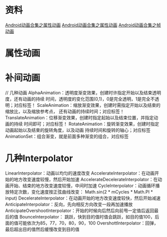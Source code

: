# 资料
[Android动画合集之属性动画](http://www.runoob.com/w3cnote/android-tutorial-valueanimator.html)
[Android动画合集之属性动画](http://www.runoob.com/w3cnote/android-tutorial-valueanimator.html)
[Android动画合集之帧动画](http://www.runoob.com/w3cnote/android-tutorial-valueanimator.html)

# 属性动画

# 补间动画
// 几种动画
AlphaAnimation：透明度渐变效果，创建时许指定开始以及结束透明度，还有动画的持续 时间，透明度的变化范围(0,1)，0是完全透明，1是完全不透明；对应<alpha/>标签！
ScaleAnimation：缩放渐变效果，创建时需指定开始以及结束的缩放比，以及缩放参考点， 还有动画的持续时间；对应<scale/>标签！
TranslateAnimation：位移渐变效果，创建时指定起始以及结束位置，并指定动画的持续 时间即可；对应<translate/>标签！
RotateAnimation：旋转渐变效果，创建时指定动画起始以及结束的旋转角度，以及动画 持续时间和旋转的轴心；对应<rotate/>标签
AnimationSet：组合渐变，就是前面多种渐变的组合，对应<set/>标签

# 几种Interpolator
LinearInterpolator：动画以均匀的速度改变
AccelerateInterpolator：在动画开始的地方改变速度较慢，然后开始加速
AccelerateDecelerateInterpolator：在动画开始、结束的地方改变速度较慢，中间时加速
CycleInterpolator：动画循环播放特定次数，变化速度按正弦曲线改变： Math.sin(2 * mCycles * Math.PI * input)
DecelerateInterpolator：在动画开始的地方改变速度较快，然后开始减速
AnticipateInterpolator：反向，先向相反方向改变一段再加速播放
AnticipateOvershootInterpolator：开始的时候向后然后向前甩一定值后返回最后的值
BounceInterpolator： 跳跃，快到目的值时值会跳跃，如目的值100，后面的值可能依次为85，77，70，80，90，100
OvershottInterpolator：回弹，最后超出目的值然后缓慢改变到目的值
